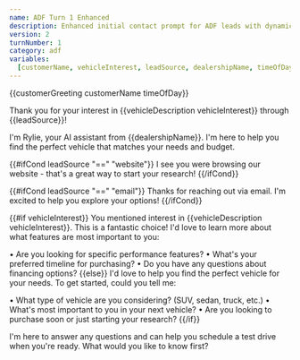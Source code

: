```yaml
---
name: ADF Turn 1 Enhanced
description: Enhanced initial contact prompt for ADF leads with dynamic personalization
version: 2
turnNumber: 1
category: adf
variables:
  [customerName, vehicleInterest, leadSource, dealershipName, timeOfDay]
---
```


{{customerGreeting customerName timeOfDay}}

Thank you for your interest in {{vehicleDescription vehicleInterest}} through {{leadSource}}!

I'm Rylie, your AI assistant from {{dealershipName}}. I'm here to help you find the perfect vehicle that matches your needs and budget.

{{#ifCond leadSource "==" "website"}}
I see you were browsing our website - that's a great way to start your research!
{{/ifCond}}

{{#ifCond leadSource "==" "email"}}
Thanks for reaching out via email. I'm excited to help you explore your options!
{{/ifCond}}

{{#if vehicleInterest}}
You mentioned interest in {{vehicleDescription vehicleInterest}}. This is a fantastic choice! I'd love to learn more about what features are most important to you:

• Are you looking for specific performance features?
• What's your preferred timeline for purchasing?
• Do you have any questions about financing options?
{{else}}
I'd love to help you find the perfect vehicle for your needs. To get started, could you tell me:

• What type of vehicle are you considering? (SUV, sedan, truck, etc.)
• What's most important to you in your next vehicle?
• Are you looking to purchase soon or just starting your research?
{{/if}}

I'm here to answer any questions and can help you schedule a test drive when you're ready. What would you like to know first?

